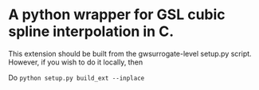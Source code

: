 # A python wrapper for GSL cubic spline interpolation in C.

This extension should be built from the gwsurrogate-level setup.py
script. However, if you wish to do it locally, then

Do ```python setup.py build_ext --inplace```
